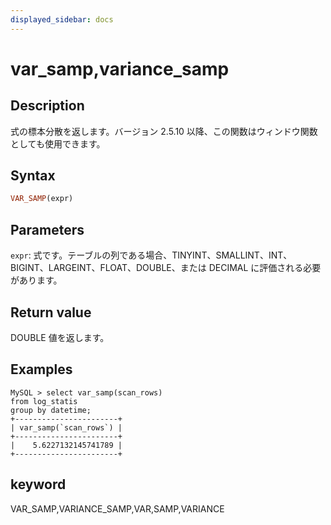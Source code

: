 ```yaml
---
displayed_sidebar: docs
---
```


# var_samp,variance_samp

## Description

式の標本分散を返します。バージョン 2.5.10 以降、この関数はウィンドウ関数としても使用できます。

## Syntax

```Haskell
VAR_SAMP(expr)
```

## Parameters

`expr`: 式です。テーブルの列である場合、TINYINT、SMALLINT、INT、BIGINT、LARGEINT、FLOAT、DOUBLE、または DECIMAL に評価される必要があります。

## Return value

DOUBLE 値を返します。

## Examples

```plaintext
MySQL > select var_samp(scan_rows)
from log_statis
group by datetime;
+-----------------------+
| var_samp(`scan_rows`) |
+-----------------------+
|    5.6227132145741789 |
+-----------------------+
```

## keyword

VAR_SAMP,VARIANCE_SAMP,VAR,SAMP,VARIANCE
